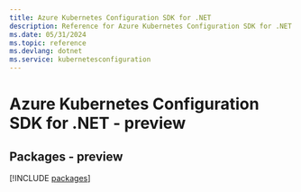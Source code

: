 ```yaml
---
title: Azure Kubernetes Configuration SDK for .NET
description: Reference for Azure Kubernetes Configuration SDK for .NET
ms.date: 05/31/2024
ms.topic: reference
ms.devlang: dotnet
ms.service: kubernetesconfiguration
---
```

# Azure Kubernetes Configuration SDK for .NET - preview
## Packages - preview
[!INCLUDE [packages](kubernetes-configuration-index.md)]